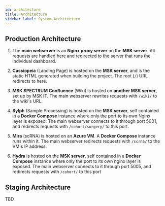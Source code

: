 ```yaml
---
id: architecture
title: Architecture
sidebar_label: System Architecture
---
```


## Production Architecture

1. The **main webserver** is an **Nginx proxy server** on the **MSK server**. All requests are handled here and redirected to the server that runs the individual dashboard.

2. **Cassiopeia** (Landing Page) is hosted on the **MSK server**, and is the static HTML generated when building the project. The root (`/`) URL redirects to here.

3. **MSK SPECTRUM Confluence** (Wiki) is hosted on **another MSK server**, set up by MSK IT. The main webserver rewrites requests with `/wiki/` to the wiki's URL.

4. **Sylph** (Sample Processing) is hosted on the **MSK server**, self contained in a **Docker Compose** instance where only the port to its own Nginx layer is exposed. The main webserver connects to it through port 5001, and redirects requests with `/cohort/surgery/` to this port.

5. **Mira** (scRNA) is hosted on an **Azure VM**. A **Docker Compose** instance runs within it. The main webserver redirects requests with `/scrna/` to the VM's IP address.

6. **Hydra** is hosted on the **MSK server**, self contained in a **Docker Compose** instance where only the port to its own nginx layer is exposed. The main webserver connects to it through port 5005, and redirects requests with `/cohort/` to this port

## Staging Architecture

TBD

